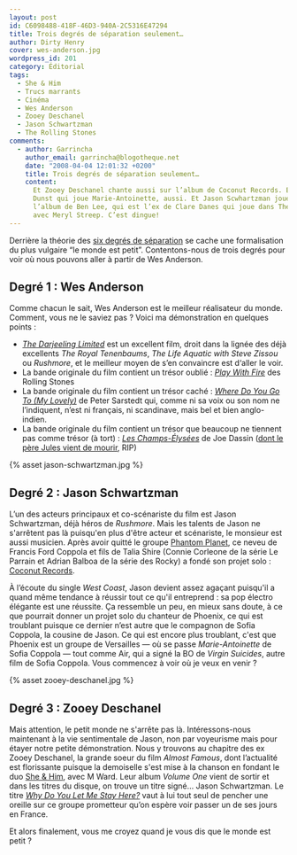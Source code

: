 ```yaml
---
layout: post
id: C6098488-418F-46D3-940A-2C5316E47294
title: Trois degrés de séparation seulement…
author: Dirty Henry
cover: wes-anderson.jpg
wordpress_id: 201
category: Éditorial
tags:
  - She & Him
  - Trucs marrants
  - Cinéma
  - Wes Anderson
  - Zooey Deschanel
  - Jason Schwartzman
  - The Rolling Stones
comments:
  - author: Garrincha
    author_email: garrincha@blogotheque.net
    date: "2008-04-04 12:01:32 +0200"
    title: Trois degrés de séparation seulement…
    content:
      Et Zooey Deschanel chante aussi sur l’album de Coconut Records. Et Kirsten
      Dunst qui joue Marie-Antoinette, aussi. Et Jason Scwhartzman joue sur
      l’album de Ben Lee, qui est l’ex de Clare Danes qui joue dans The Hours
      avec Meryl Streep. C’est dingue!
---
```


Derrière la théorie des [six degrés de séparation][1] se cache une formalisation
du plus vulgaire “le monde est petit”. Contentons-nous de trois degrés pour voir
où nous pouvons aller à partir de Wes Anderson.

## Degré 1 : Wes Anderson

Comme chacun le sait, Wes Anderson est le meilleur réalisateur du monde.
Comment, vous ne le saviez pas ? Voici ma démonstration en quelques points :

- [_The Darjeeling Limited_][2] est un excellent film, droit dans la lignée des
  déjà excellents _The Royal Tenenbaums_, _The Life Aquatic with Steve Zissou_
  ou _Rushmore_, et le meilleur moyen de s’en convaincre est d‘aller le voir.
- La bande originale du film contient un trésor oublié : [_Play With Fire_][3]
  des Rolling Stones
- La bande originale du film contient un trésor caché : [_Where Do You Go To (My
  Lovely)_][4] de Peter Sarstedt qui, comme ni sa voix ou son nom ne
  l’indiquent, n’est ni français, ni scandinave, mais bel et bien anglo-indien.
- La bande originale du film contient un trésor que beaucoup ne tiennent pas
  comme trésor (à tort) : [_Les Champs-Élysées_][5] de Joe Dassin ([dont le père
  Jules vient de mourir][6], RIP)

{% asset jason-schwartzman.jpg %}

## Degré 2 : Jason Schwartzman

L’un des acteurs principaux et co-scénariste du film est Jason Schwartzman, déjà
héros de _Rushmore_. Mais les talents de Jason ne s'arrêtent pas là puisqu'en
plus d'être acteur et scénariste, le monsieur est aussi musicien. Après avoir
quitté le groupe [Phantom Planet][7], ce neveu de Francis Ford Coppola et fils
de Talia Shire (Connie Corleone de la série Le Parrain et Adrian Balboa de la
série des Rocky) a fondé son projet solo : [Coconut Records][8].

À l’écoute du single _West Coast_, Jason devient assez agaçant puisqu'il a quand
même tendance à réussir tout ce qu'il entreprend : sa pop électro élégante est
une réussite. Ça ressemble un peu, en mieux sans doute, à ce que pourrait donner
un projet solo du chanteur de Phoenix, ce qui est troublant puisque ce dernier
n’est autre que le compagnon de Sofia Coppola, la cousine de Jason. Ce qui est
encore plus troublant, c'est que Phoenix est un groupe de Versailles — où se
passe _Marie-Antoinette_ de Sofia Coppola — tout comme Air, qui a signé la BO de
_Virgin Suicides_, autre film de Sofia Coppola. Vous commencez à voir où je veux
en venir ?

{% asset zooey-deschanel.jpg %}

## Degré 3 : Zooey Deschanel

Mais attention, le petit monde ne s'arrête pas là. Intéressons-nous maintenant à
la vie sentimentale de Jason, non par voyeurisme mais pour étayer notre petite
démonstration. Nous y trouvons au chapitre des ex Zooey Deschanel, la grande
soeur du film _Almost Famous_, dont l’actualité est florissante puisque la
demoiselle s'est mise à la chanson en fondant le duo [She & Him][9], avec M
Ward. Leur album _Volume One_ vient de sortir et dans les titres du disque, on
trouve un titre signé… Jason Schwartzman. Le titre [_Why Do You Let Me Stay
Here?_][9] vaut à lui tout seul de pencher une oreille sur ce groupe prometteur
qu’on espère voir passer un de ses jours en France.

Et alors finalement, vous me croyez quand je vous dis que le monde est petit ?

[1]: https://fr.wikipedia.org/wiki/Six_degrés_de_séparation
[2]: https://www.themoviedb.org/movie/4538-the-darjeeling-limited
[3]: https://song.link/fr/i/1440565303 "The Rolling Stones - Play With Fire"
[4]:
  https://song.link/fr/i/1440565163
  "Peter Sarstedt - Where Do You Go To (My Lovely)"
[5]: https://song.link/fr/i/260903584 "Joe Dassin - Les Champs-Élysées"
[6]:
  https://www.lemonde.fr/disparitions/article/2008/04/01/jules-dassin-cineaste-americain_1029680_3382.html
[7]: https://fr.wikipedia.org/wiki/Phantom_Planet
[8]: https://musicbrainz.org/artist/eddc0911-21fc-4327-ab90-ccc459ce1ef7
[9]: https://www.sheandhim.com/
